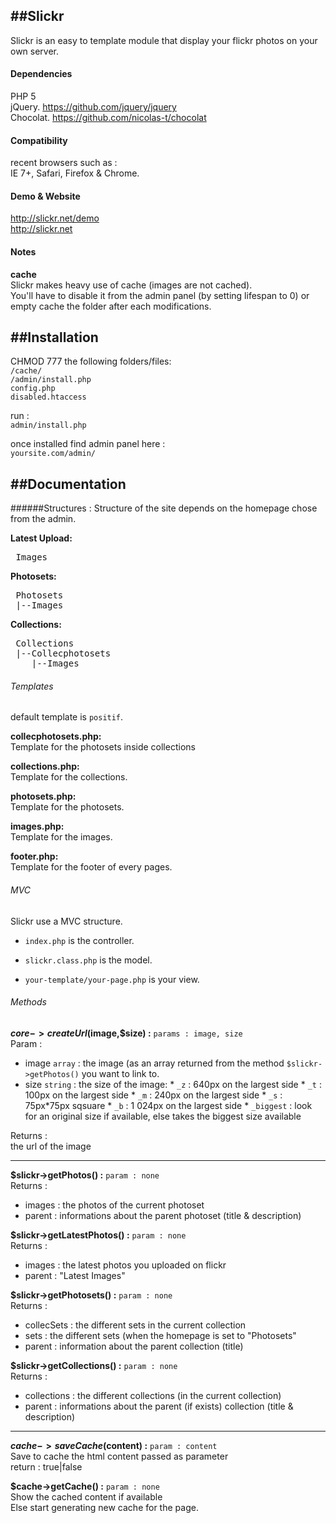 ﻿##Slickr
-----------
Slickr is an easy to template module that display your flickr photos on your own server.

#### Dependencies
 PHP 5  
 jQuery. https://github.com/jquery/jquery  
 Chocolat. https://github.com/nicolas-t/chocolat


#### Compatibility
recent browsers such as :  
 IE 7+, Safari, Firefox & Chrome.

 
#### Demo & Website
 http://slickr.net/demo  
 http://slickr.net

 
#### Notes
**cache**  
Slickr makes heavy use of cache (images are not cached).   
You'll have to disable it from the admin panel (by setting lifespan to 0) or empty cache the folder after each modifications.  


##Installation
-----------
 CHMOD 777 the following folders/files:  
 `/cache/`  
 `/admin/install.php`  
 `config.php`  
 `disabled.htaccess`  

run :  
 `admin/install.php`  
 
once installed find admin panel here :  
  `yoursite.com/admin/`  

##Documentation
-----------

######Structures :
 Structure of the site depends on the homepage chose from the admin.  

**Latest Upload:**
<pre>
 Images  
</pre>

**Photosets:**
<pre>
 Photosets  
 |--Images  
</pre>

**Collections:**
<pre>
 Collections  
 |--Collecphotosets  
    |--Images  
</pre>

###### Templates 
 default template is `positif`.

**collecphotosets.php:**  
 Template for the photosets inside collections

**collections.php:**  
 Template for the collections.

**photosets.php:**  
 Template for the photosets.

**images.php:**  
 Template for the images.

**footer.php:**  
 Template for the footer of every pages.
 
###### MVC
 Slickr use a MVC structure.

 * `index.php` is the controller.
 
 * `slickr.class.php` is the model.
 
 * `your-template/your-page.php` is your view.
 
###### Methods
 **$core->createUrl($image,$size) :** `params : image, size`  
 Param :  
 * image `array` : the image (as an array returned from the method `$slickr->getPhotos()` you want to link to.  
 * size `string` : the size of the image:
		* `_z` : 640px on the largest side
		* `_t` : 100px on the largest side
		* `_m` : 240px on the largest side
		* `_s` : 75px*75px sqsuare
		* `_b` : 1 024px on the largest side
		* `_biggest` : look for an original size if available, else takes the biggest size available

 Returns :  
 the url of the image  

-----------

**$slickr->getPhotos() :** `param : none`  
 Returns :  
 * images : the photos of the current photoset
 * parent : informations about the parent photoset (title & description)

**$slickr->getLatestPhotos() :** `param : none`  
 Returns :  
 * images : the latest photos you uploaded on flickr
 * parent : "Latest Images"

**$slickr->getPhotosets() :** `param : none`  
 Returns :  
 * collecSets : the different sets in the current collection
 * sets : the different sets (when the homepage is set to "Photosets"
 * parent : information about the parent collection (title)

**$slickr->getCollections() :** `param : none`  
 Returns :  
 * collections : the different collections (in the current collection)
 * parent : informations about the parent (if exists) collection (title & description)

-----------

**$cache->saveCache($content) :** `param : content`  
 Save to cache the html content passed as parameter    
 return : true|false 

**$cache->getCache() :** `param : none`  
 Show the cached content if available   
 Else start generating new cache for the page.

